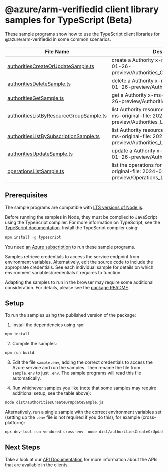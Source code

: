 # @azure/arm-verifiedid client library samples for TypeScript (Beta)

These sample programs show how to use the TypeScript client libraries for @azure/arm-verifiedid in some common scenarios.

| **File Name**                                                                   | **Description**                                                                                                        |
| ------------------------------------------------------------------------------- | ---------------------------------------------------------------------------------------------------------------------- |
| [authoritiesCreateOrUpdateSample.ts][authoritiescreateorupdatesample]           | create a Authority x-ms-original-file: 2024-01-26-preview/Authorities_CreateOrUpdate.json                              |
| [authoritiesDeleteSample.ts][authoritiesdeletesample]                           | delete a Authority x-ms-original-file: 2024-01-26-preview/Authorities_Delete.json                                      |
| [authoritiesGetSample.ts][authoritiesgetsample]                                 | get a Authority x-ms-original-file: 2024-01-26-preview/Authorities_Get.json                                            |
| [authoritiesListByResourceGroupSample.ts][authoritieslistbyresourcegroupsample] | list Authority resources by resource group x-ms-original-file: 2024-01-26-preview/Authorities_ListByResourceGroup.json |
| [authoritiesListBySubscriptionSample.ts][authoritieslistbysubscriptionsample]   | list Authority resources by subscription ID x-ms-original-file: 2024-01-26-preview/Authorities_ListBySubscription.json |
| [authoritiesUpdateSample.ts][authoritiesupdatesample]                           | update a Authority x-ms-original-file: 2024-01-26-preview/Authorities_Update.json                                      |
| [operationsListSample.ts][operationslistsample]                                 | list the operations for the provider x-ms-original-file: 2024-01-26-preview/Operations_List.json                       |

## Prerequisites

The sample programs are compatible with [LTS versions of Node.js](https://github.com/nodejs/release#release-schedule).

Before running the samples in Node, they must be compiled to JavaScript using the TypeScript compiler. For more information on TypeScript, see the [TypeScript documentation][typescript]. Install the TypeScript compiler using:

```bash
npm install -g typescript
```

You need [an Azure subscription][freesub] to run these sample programs.

Samples retrieve credentials to access the service endpoint from environment variables. Alternatively, edit the source code to include the appropriate credentials. See each individual sample for details on which environment variables/credentials it requires to function.

Adapting the samples to run in the browser may require some additional consideration. For details, please see the [package README][package].

## Setup

To run the samples using the published version of the package:

1. Install the dependencies using `npm`:

```bash
npm install
```

2. Compile the samples:

```bash
npm run build
```

3. Edit the file `sample.env`, adding the correct credentials to access the Azure service and run the samples. Then rename the file from `sample.env` to just `.env`. The sample programs will read this file automatically.

4. Run whichever samples you like (note that some samples may require additional setup, see the table above):

```bash
node dist/authoritiesCreateOrUpdateSample.js
```

Alternatively, run a single sample with the correct environment variables set (setting up the `.env` file is not required if you do this), for example (cross-platform):

```bash
npx dev-tool run vendored cross-env  node dist/authoritiesCreateOrUpdateSample.js
```

## Next Steps

Take a look at our [API Documentation][apiref] for more information about the APIs that are available in the clients.

[authoritiescreateorupdatesample]: https://github.com/Azure/azure-sdk-for-js/blob/main/sdk/verifiedid/arm-verifiedid/samples/v1-beta/typescript/src/authoritiesCreateOrUpdateSample.ts
[authoritiesdeletesample]: https://github.com/Azure/azure-sdk-for-js/blob/main/sdk/verifiedid/arm-verifiedid/samples/v1-beta/typescript/src/authoritiesDeleteSample.ts
[authoritiesgetsample]: https://github.com/Azure/azure-sdk-for-js/blob/main/sdk/verifiedid/arm-verifiedid/samples/v1-beta/typescript/src/authoritiesGetSample.ts
[authoritieslistbyresourcegroupsample]: https://github.com/Azure/azure-sdk-for-js/blob/main/sdk/verifiedid/arm-verifiedid/samples/v1-beta/typescript/src/authoritiesListByResourceGroupSample.ts
[authoritieslistbysubscriptionsample]: https://github.com/Azure/azure-sdk-for-js/blob/main/sdk/verifiedid/arm-verifiedid/samples/v1-beta/typescript/src/authoritiesListBySubscriptionSample.ts
[authoritiesupdatesample]: https://github.com/Azure/azure-sdk-for-js/blob/main/sdk/verifiedid/arm-verifiedid/samples/v1-beta/typescript/src/authoritiesUpdateSample.ts
[operationslistsample]: https://github.com/Azure/azure-sdk-for-js/blob/main/sdk/verifiedid/arm-verifiedid/samples/v1-beta/typescript/src/operationsListSample.ts
[apiref]: https://learn.microsoft.com/javascript/api/@azure/arm-verifiedid?view=azure-node-preview
[freesub]: https://azure.microsoft.com/free/
[package]: https://github.com/Azure/azure-sdk-for-js/tree/main/sdk/verifiedid/arm-verifiedid/README.md
[typescript]: https://www.typescriptlang.org/docs/home.html
